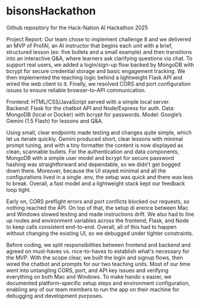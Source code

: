 # bisonsHackathon
Github repository for the Hack-Nation AI Hackathon 2025

Project Report: 
Our team chose to implement challenge 8 and we delivered an MVP of ProfAI, an AI instructor that begins 
each unit with a brief, structured lesson (ex: five bullets and a small example) and then transitions into an 
interactive Q&A, where learners ask clarifying questions via chat. To support real users, we added a 
login/sign-up flow backed by MongoDB with bcrypt for secure credential storage and basic engagement 
tracking. We then implemented the teaching logic behind a lightweight Flask API and wired the web client 
to it. Finally, we resolved CORS and port configuration issues to ensure reliable browser-to-API 
communication. 

Frontend: HTML/CSS/JavaScript served with a simple local server.  
Backend: Flask for the chatbot API and Node/Express for auth. Data: MongoDB (local or Docker) with 
bcrypt for passwords. Model: Google’s Gemini (1.5 Flash) for lessons and Q&A. 

Using small, clear endpoints made testing and changes quite simple, which let us iterate quickly. Gemini 
produced short, clear lessons with minimal prompt tuning, and with a tiny formatter the content is now 
displayed as clean, scannable bullets. For the authentication and data components, MongoDB with a 
simple user model and bcrypt for secure password hashing was straightforward and dependable, so we 
didn’t get bogged down there. Moreover, because the UI stayed minimal and all the configurations lived in 
a single .env, the setup was quick and there was less to break. Overall, a fast model and a lightweight 
stack kept our feedback loop tight. 

Early on, CORS preflight errors and port conflicts blocked our requests, so nothing reached the API. On 
top of that, the setup di erence between Mac and Windows slowed testing and made instructions drift. 
We also had to line up routes and environment variables across the frontend, Flask, and Node to keep 
calls consistent end-to-end. Overall, all of this had to happen without changing the existing UI, so we 
debugged under tighter constraints. 

Before coding, we split responsibilities between frontend and backend and agreed on must-haves vs. 
nice-to-haves to establish what's necessary for the MVP. With the scope clear, we built the login and 
signup flows, then wired the chatbot and prompts for our two teaching units. Most of our time went into 
untangling CORS, port, and API key issues and verifying everything on both Mac and Windows. To make 
hando s easier, we documented platform-specific setup steps and environment configuration, enabling 
any of our team members to run the app on their machine for debugging and development purposes. 
